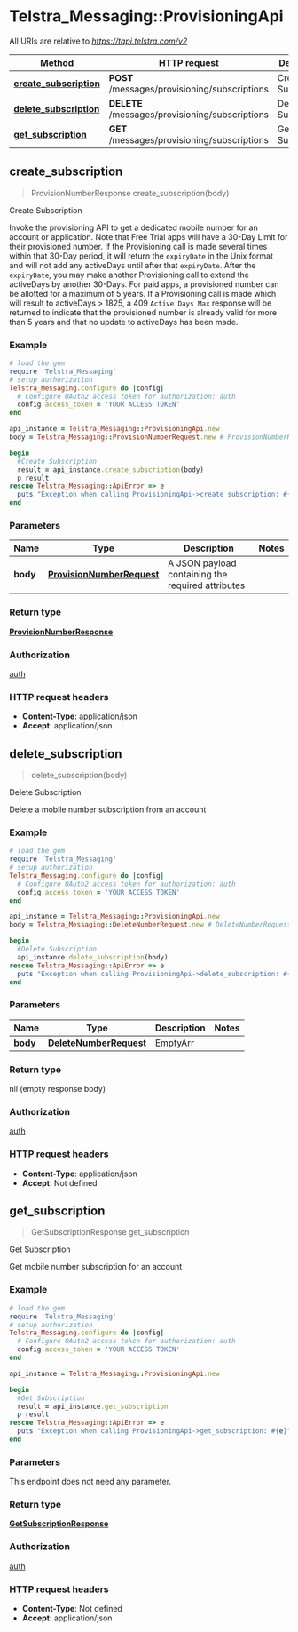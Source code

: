 # Telstra_Messaging::ProvisioningApi

All URIs are relative to *https://tapi.telstra.com/v2*

Method | HTTP request | Description
------------- | ------------- | -------------
[**create_subscription**](ProvisioningApi.md#create_subscription) | **POST** /messages/provisioning/subscriptions | Create Subscription
[**delete_subscription**](ProvisioningApi.md#delete_subscription) | **DELETE** /messages/provisioning/subscriptions | Delete Subscription
[**get_subscription**](ProvisioningApi.md#get_subscription) | **GET** /messages/provisioning/subscriptions | Get Subscription



## create_subscription

> ProvisionNumberResponse create_subscription(body)

Create Subscription

Invoke the provisioning API to get a dedicated mobile number for an account or application.  Note that Free Trial apps will have a 30-Day Limit for their provisioned number. If the Provisioning call is made several times within that 30-Day period, it will return the `expiryDate` in the Unix format and will not add any activeDays until after that `expiryDate`. After the `expiryDate`, you may make another Provisioning call to extend the activeDays by another 30-Days.  For paid apps, a provisioned number can be allotted for a maximum of 5 years. If a Provisioning call is made which will result to activeDays > 1825, a 409 `Active Days Max` response will be returned to indicate that the provisioned number is already valid for more than 5 years and that no update to activeDays has been made. 

### Example

```ruby
# load the gem
require 'Telstra_Messaging'
# setup authorization
Telstra_Messaging.configure do |config|
  # Configure OAuth2 access token for authorization: auth
  config.access_token = 'YOUR ACCESS TOKEN'
end

api_instance = Telstra_Messaging::ProvisioningApi.new
body = Telstra_Messaging::ProvisionNumberRequest.new # ProvisionNumberRequest | A JSON payload containing the required attributes

begin
  #Create Subscription
  result = api_instance.create_subscription(body)
  p result
rescue Telstra_Messaging::ApiError => e
  puts "Exception when calling ProvisioningApi->create_subscription: #{e}"
end
```

### Parameters


Name | Type | Description  | Notes
------------- | ------------- | ------------- | -------------
 **body** | [**ProvisionNumberRequest**](ProvisionNumberRequest.md)| A JSON payload containing the required attributes | 

### Return type

[**ProvisionNumberResponse**](ProvisionNumberResponse.md)

### Authorization

[auth](../README.md#auth)

### HTTP request headers

- **Content-Type**: application/json
- **Accept**: application/json


## delete_subscription

> delete_subscription(body)

Delete Subscription

Delete a mobile number subscription from an account 

### Example

```ruby
# load the gem
require 'Telstra_Messaging'
# setup authorization
Telstra_Messaging.configure do |config|
  # Configure OAuth2 access token for authorization: auth
  config.access_token = 'YOUR ACCESS TOKEN'
end

api_instance = Telstra_Messaging::ProvisioningApi.new
body = Telstra_Messaging::DeleteNumberRequest.new # DeleteNumberRequest | EmptyArr

begin
  #Delete Subscription
  api_instance.delete_subscription(body)
rescue Telstra_Messaging::ApiError => e
  puts "Exception when calling ProvisioningApi->delete_subscription: #{e}"
end
```

### Parameters


Name | Type | Description  | Notes
------------- | ------------- | ------------- | -------------
 **body** | [**DeleteNumberRequest**](DeleteNumberRequest.md)| EmptyArr | 

### Return type

nil (empty response body)

### Authorization

[auth](../README.md#auth)

### HTTP request headers

- **Content-Type**: application/json
- **Accept**: Not defined


## get_subscription

> GetSubscriptionResponse get_subscription

Get Subscription

Get mobile number subscription for an account 

### Example

```ruby
# load the gem
require 'Telstra_Messaging'
# setup authorization
Telstra_Messaging.configure do |config|
  # Configure OAuth2 access token for authorization: auth
  config.access_token = 'YOUR ACCESS TOKEN'
end

api_instance = Telstra_Messaging::ProvisioningApi.new

begin
  #Get Subscription
  result = api_instance.get_subscription
  p result
rescue Telstra_Messaging::ApiError => e
  puts "Exception when calling ProvisioningApi->get_subscription: #{e}"
end
```

### Parameters

This endpoint does not need any parameter.

### Return type

[**GetSubscriptionResponse**](GetSubscriptionResponse.md)

### Authorization

[auth](../README.md#auth)

### HTTP request headers

- **Content-Type**: Not defined
- **Accept**: application/json

